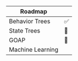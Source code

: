 


| Roadmap          |     |
| ---------------- | --- |
| Behavior Trees   | ✅   |
| State Trees      | 🚧   |
| GOAP             | 🚧   |
| Machine Learning |     |
